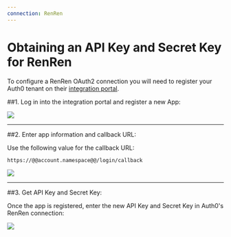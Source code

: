 ```yaml
---
connection: RenRen
---
```


# Obtaining an API Key and Secret Key for RenRen

To configure a RenRen OAuth2 connection you will need to register your Auth0 tenant on their [integration portal](http://app.renren.com/developers).

##1. Log in into the integration portal and register a new App:

![](@@env.MEDIA_URL@@/articles/connections/social/renren/renren-register-1.png)

---

##2. Enter app information and callback URL:

Use the following value for the callback URL:

	https://@@account.namespace@@/login/callback

![](@@env.MEDIA_URL@@/articles/connections/social/renren/renren-register-2.png)

---

##3. Get API Key and Secret Key:

Once the app is registered, enter the new API Key and Secret Key in Auth0's RenRen connection:

![](@@env.MEDIA_URL@@/articles/connections/social/renren/renren-register-3.png)
